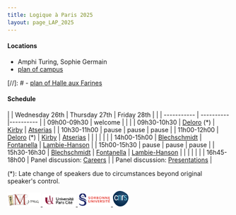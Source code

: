 ```yaml
---
title: Logique à Paris 2025
layout: page_LAP_2025
---
```

#### Locations
- Amphi Turing, Sophie Germain
- [plan of campus][campus]

[//]: # - [plan of Halle aux Farines][HAF]

#### Schedule

| | Wednesday 26th | Thursday 27th | Friday 28th | 
| | ----------- | ---------- |---------- |
| 09h00-09h30 | welcome |  |  | 
| 09h30-10h30 | [Deloro][TA] (\*)         | [Kirby][TA]         | [Atserias][TA]           | 
| 10h30-11h00 | pause               | pause                | pause                  |
| 11h00-12h00 | [Deloro][TA] (\*)         | [Kirby][TA]         | [Atserias][TA]           |
|             | | | | 
| 14h00-15h00 | [Blechschmidt][TA]        | [Fontanella][TA]        | [Lambie-Hanson][TA]      | 
| 15h00-15h30 | pause               | pause                | pause                  |
| 15h30-16h30 | [Blechschmidt][TA]        | [Fontanella][TA]        | [Lambie-Hanson][TA]      |
| | | | |
| 16h45-18h00 | Panel discussion: [Careers][P]        | | Panel discussion: [Presentations][P]      |

(\*): Late change of speakers due to circumstances beyond original speaker's control.

[campus]: /IMAGES/plan_campus.png
[HAF]: /IMAGES/plan_HAF.png

[seminar]:  https://www.imj-prg.fr/gestion/evenement/affEvenement/71
[TA]: /LAP2025/LAPabstracts.html
[P]: /LAP2025/LAPpanels.html

<a href="/ICONS/imj-prg.png"><img src="/ICONS/imj-prg.png" alt="IMJ-PRG" width="15%">
<a href="/ICONS/upc.png"><img src="/ICONS/upc.png" alt="Université Paris Cité" width="15%">
<a href="/ICONS/sorbonne.png"><img src="/ICONS/sorbonne.png" alt="Sorbonne Université" width="15%">
<a href="/ICONS/cnrs.png"><img src="/ICONS/cnrs.png" alt="CNRS" width="7%">

[AA]: https://www.cs.upc.edu/~atserias/
[IB]: https://www.ingo-blechschmidt.eu/
[LF]: https://lacl.fr/~lfontanella/
[JK]: https://www.cantab.net/users/jonathankirby/
[CLH]: https://users.math.cas.cz/~lambiehanson/
[MV]: https://sites.google.com/view/m-vicaria/home/

[UPC]:  https://u-paris.fr/
[IMJ-PRG]: https://www.imj-prg.fr/
[LM]:   https://www.imj-prg.fr/lm/
